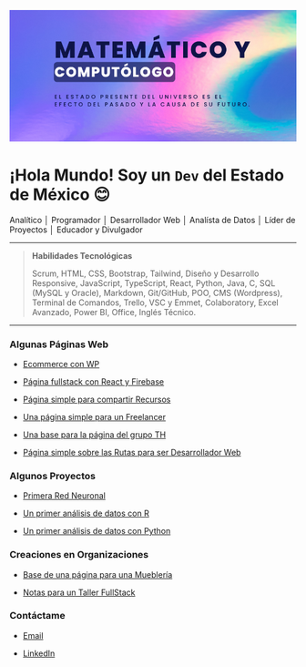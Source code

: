 ![](banner-github.png)

# ¡Hola Mundo! Soy un `Dev` del Estado de México 😊

Analítico │ Programador │ Desarrollador Web │ Analísta de Datos │ Líder de Proyectos │ Educador y Divulgador

---

> **Habilidades Tecnológicas**
>
> Scrum, HTML, CSS, Bootstrap, Tailwind, Diseño y Desarrollo Responsive, JavaScript, TypeScript, React, Python, Java, C, SQL (MySQL y Oracle), Markdown, Git/GitHub, POO, CMS (Wordpress), Terminal de Comandos, Trello, VSC y Emmet, Colaboratory, Excel Avanzado, Power BI, Office, Inglés Técnico.

---

### Algunas Páginas Web

- [Ecommerce con WP](https://catrinerias.com)

- [Página fullstack con React y Firebase](https://multipisosyazulejos.com)

- [Página simple para compartir Recursos](https://luisdur8.github.io/thdevs-recursos/)

- [Una página simple para un Freelancer](https://luisdur8.github.io/freelancer)

- [Una base para la página del grupo TH](https://luisdur8.github.io/th-page)

- [Página simple sobre las Rutas para ser Desarrollador Web](https://luisdur8.github.io/TS-Rutas)

### Algunos Proyectos

- [Primera Red Neuronal](https://luisdur8.github.io/Primera-Red-Neuronal)

- [Un primer análisis de datos con R](https://github.com/luisDur8/Analisis-Avanzado-R)

- [Un primer análisis de datos con Python](https://github.com/luisDur8/Analisis-Avanzado-Python)

### Creaciones en Organizaciones

- [Base de una página para una Mueblería](https://banana-code-5.github.io/muebleria)

- [Notas para un Taller FullStack](https://github.com/desarrolladoresTH/BootCamp-FullStack)

### Contáctame

- [Email](mailto:luisdurplay@gmail.com)

- [LinkedIn](https://www.linkedin.com/in/luis-loher-web-developer)
